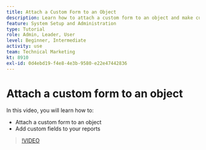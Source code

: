 ```yaml
---
title: Attach a Custom Form to an Object
description: Learn how to attach a custom form to an object and make custom fields visible on reports.
feature: System Setup and Administration
type: Tutorial
role: Admin, Leader, User
level: Beginner, Intermediate
activity: use
team: Technical Marketing
kt: 8910
exl-id: 0d4ebd19-f4e8-4e3b-9580-e22e47442836
---
```

# Attach a custom form to an object

In this video, you will learn how to:

* Attach a custom form to an object
* Add custom fields to your reports

>[!VIDEO](https://video.tv.adobe.com/v/335173/?quality=12)
